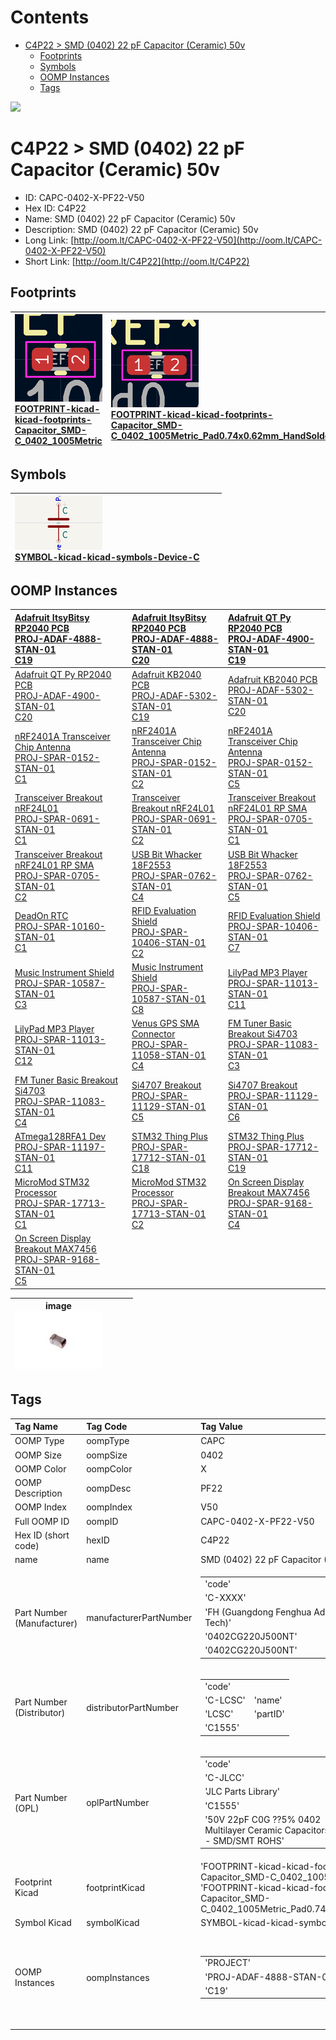 



Contents
========

* [C4P22 > SMD (0402) 22 pF Capacitor (Ceramic) 50v](#c4p22--smd-0402-22-pf-capacitor-ceramic-50v)
	* [Footprints](#footprints)
	* [Symbols](#symbols)
	* [OOMP Instances](#oomp-instances)
	* [Tags](#tags)
  
![][im]
# C4P22 > SMD (0402) 22 pF Capacitor (Ceramic) 50v

- ID: CAPC-0402-X-PF22-V50
- Hex ID: C4P22
- Name: SMD (0402) 22 pF Capacitor (Ceramic) 50v
- Description: SMD (0402) 22 pF Capacitor (Ceramic) 50v
- Long Link: [http://oom.lt/CAPC-0402-X-PF22-V50](http://oom.lt/CAPC-0402-X-PF22-V50)
- Short Link: [http://oom.lt/C4P22](http://oom.lt/C4P22)

## Footprints
  

|[![](https://raw.githubusercontent.com/oomlout/oomlout_OOMP_eda_V2/main/FOOTPRINT/kicad/kicad-footprints/Capacitor_SMD/C_0402_1005Metric/image_140.png)<br>FOOTPRINT-kicad-kicad-footprints-Capacitor_SMD-C_0402_1005Metric](https://github.com/oomlout/oomlout_OOMP_eda_V2/tree/main/FOOTPRINT/kicad/kicad-footprints/Capacitor_SMD/C_0402_1005Metric/)|[![](https://raw.githubusercontent.com/oomlout/oomlout_OOMP_eda_V2/main/FOOTPRINT/kicad/kicad-footprints/Capacitor_SMD/C_0402_1005Metric_Pad0.74x0.62mm_HandSolder/image_140.png)<br>FOOTPRINT-kicad-kicad-footprints-Capacitor_SMD-C_0402_1005Metric_Pad0.74x0.62mm_HandSolder](https://github.com/oomlout/oomlout_OOMP_eda_V2/tree/main/FOOTPRINT/kicad/kicad-footprints/Capacitor_SMD/C_0402_1005Metric_Pad0.74x0.62mm_HandSolder/)||
| :--- | :--- | :--- |

## Symbols
  

|[![](https://raw.githubusercontent.com/oomlout/oomlout_OOMP_eda_V2/main/SYMBOL/kicad/kicad-symbols/Device/C/image_140.png)<br>SYMBOL-kicad-kicad-symbols-Device-C](https://github.com/oomlout/oomlout_OOMP_eda_V2/tree/main/SYMBOL/kicad/kicad-symbols/Device/C/)|||
| :--- | :--- | :--- |

## OOMP Instances
  

|[Adafruit ItsyBitsy RP2040 PCB<br>PROJ-ADAF-4888-STAN-01<br>C19](https://github.com/oomlout/oomlout_OOMP_projects_V2/tree/main/PROJ/ADAF/4888/STAN/01/)|[Adafruit ItsyBitsy RP2040 PCB<br>PROJ-ADAF-4888-STAN-01<br>C20](https://github.com/oomlout/oomlout_OOMP_projects_V2/tree/main/PROJ/ADAF/4888/STAN/01/)|[Adafruit QT Py RP2040 PCB<br>PROJ-ADAF-4900-STAN-01<br>C19](https://github.com/oomlout/oomlout_OOMP_projects_V2/tree/main/PROJ/ADAF/4900/STAN/01/)|
| :--- | :--- | :--- |
|[Adafruit QT Py RP2040 PCB<br>PROJ-ADAF-4900-STAN-01<br>C20](https://github.com/oomlout/oomlout_OOMP_projects_V2/tree/main/PROJ/ADAF/4900/STAN/01/)|[Adafruit KB2040 PCB<br>PROJ-ADAF-5302-STAN-01<br>C19](https://github.com/oomlout/oomlout_OOMP_projects_V2/tree/main/PROJ/ADAF/5302/STAN/01/)|[Adafruit KB2040 PCB<br>PROJ-ADAF-5302-STAN-01<br>C20](https://github.com/oomlout/oomlout_OOMP_projects_V2/tree/main/PROJ/ADAF/5302/STAN/01/)|
|[nRF2401A Transceiver Chip Antenna<br>PROJ-SPAR-0152-STAN-01<br>C1](https://github.com/oomlout/oomlout_OOMP_projects_V2/tree/main/PROJ/SPAR/0152/STAN/01/)|[nRF2401A Transceiver Chip Antenna<br>PROJ-SPAR-0152-STAN-01<br>C2](https://github.com/oomlout/oomlout_OOMP_projects_V2/tree/main/PROJ/SPAR/0152/STAN/01/)|[nRF2401A Transceiver Chip Antenna<br>PROJ-SPAR-0152-STAN-01<br>C5](https://github.com/oomlout/oomlout_OOMP_projects_V2/tree/main/PROJ/SPAR/0152/STAN/01/)|
|[Transceiver Breakout nRF24L01<br>PROJ-SPAR-0691-STAN-01<br>C1](https://github.com/oomlout/oomlout_OOMP_projects_V2/tree/main/PROJ/SPAR/0691/STAN/01/)|[Transceiver Breakout nRF24L01<br>PROJ-SPAR-0691-STAN-01<br>C2](https://github.com/oomlout/oomlout_OOMP_projects_V2/tree/main/PROJ/SPAR/0691/STAN/01/)|[Transceiver Breakout nRF24L01 RP SMA<br>PROJ-SPAR-0705-STAN-01<br>C1](https://github.com/oomlout/oomlout_OOMP_projects_V2/tree/main/PROJ/SPAR/0705/STAN/01/)|
|[Transceiver Breakout nRF24L01 RP SMA<br>PROJ-SPAR-0705-STAN-01<br>C2](https://github.com/oomlout/oomlout_OOMP_projects_V2/tree/main/PROJ/SPAR/0705/STAN/01/)|[USB Bit Whacker 18F2553<br>PROJ-SPAR-0762-STAN-01<br>C4](https://github.com/oomlout/oomlout_OOMP_projects_V2/tree/main/PROJ/SPAR/0762/STAN/01/)|[USB Bit Whacker 18F2553<br>PROJ-SPAR-0762-STAN-01<br>C5](https://github.com/oomlout/oomlout_OOMP_projects_V2/tree/main/PROJ/SPAR/0762/STAN/01/)|
|[DeadOn RTC<br>PROJ-SPAR-10160-STAN-01<br>C1](https://github.com/oomlout/oomlout_OOMP_projects_V2/tree/main/PROJ/SPAR/10160/STAN/01/)|[RFID Evaluation Shield<br>PROJ-SPAR-10406-STAN-01<br>C2](https://github.com/oomlout/oomlout_OOMP_projects_V2/tree/main/PROJ/SPAR/10406/STAN/01/)|[RFID Evaluation Shield<br>PROJ-SPAR-10406-STAN-01<br>C7](https://github.com/oomlout/oomlout_OOMP_projects_V2/tree/main/PROJ/SPAR/10406/STAN/01/)|
|[Music Instrument Shield<br>PROJ-SPAR-10587-STAN-01<br>C3](https://github.com/oomlout/oomlout_OOMP_projects_V2/tree/main/PROJ/SPAR/10587/STAN/01/)|[Music Instrument Shield<br>PROJ-SPAR-10587-STAN-01<br>C8](https://github.com/oomlout/oomlout_OOMP_projects_V2/tree/main/PROJ/SPAR/10587/STAN/01/)|[LilyPad MP3 Player<br>PROJ-SPAR-11013-STAN-01<br>C11](https://github.com/oomlout/oomlout_OOMP_projects_V2/tree/main/PROJ/SPAR/11013/STAN/01/)|
|[LilyPad MP3 Player<br>PROJ-SPAR-11013-STAN-01<br>C12](https://github.com/oomlout/oomlout_OOMP_projects_V2/tree/main/PROJ/SPAR/11013/STAN/01/)|[Venus GPS SMA Connector<br>PROJ-SPAR-11058-STAN-01<br>C4](https://github.com/oomlout/oomlout_OOMP_projects_V2/tree/main/PROJ/SPAR/11058/STAN/01/)|[FM Tuner Basic Breakout Si4703<br>PROJ-SPAR-11083-STAN-01<br>C3](https://github.com/oomlout/oomlout_OOMP_projects_V2/tree/main/PROJ/SPAR/11083/STAN/01/)|
|[FM Tuner Basic Breakout Si4703<br>PROJ-SPAR-11083-STAN-01<br>C4](https://github.com/oomlout/oomlout_OOMP_projects_V2/tree/main/PROJ/SPAR/11083/STAN/01/)|[Si4707 Breakout<br>PROJ-SPAR-11129-STAN-01<br>C5](https://github.com/oomlout/oomlout_OOMP_projects_V2/tree/main/PROJ/SPAR/11129/STAN/01/)|[Si4707 Breakout<br>PROJ-SPAR-11129-STAN-01<br>C6](https://github.com/oomlout/oomlout_OOMP_projects_V2/tree/main/PROJ/SPAR/11129/STAN/01/)|
|[ATmega128RFA1 Dev<br>PROJ-SPAR-11197-STAN-01<br>C11](https://github.com/oomlout/oomlout_OOMP_projects_V2/tree/main/PROJ/SPAR/11197/STAN/01/)|[STM32 Thing Plus<br>PROJ-SPAR-17712-STAN-01<br>C18](https://github.com/oomlout/oomlout_OOMP_projects_V2/tree/main/PROJ/SPAR/17712/STAN/01/)|[STM32 Thing Plus<br>PROJ-SPAR-17712-STAN-01<br>C19](https://github.com/oomlout/oomlout_OOMP_projects_V2/tree/main/PROJ/SPAR/17712/STAN/01/)|
|[MicroMod STM32 Processor<br>PROJ-SPAR-17713-STAN-01<br>C1](https://github.com/oomlout/oomlout_OOMP_projects_V2/tree/main/PROJ/SPAR/17713/STAN/01/)|[MicroMod STM32 Processor<br>PROJ-SPAR-17713-STAN-01<br>C2](https://github.com/oomlout/oomlout_OOMP_projects_V2/tree/main/PROJ/SPAR/17713/STAN/01/)|[On Screen Display Breakout MAX7456<br>PROJ-SPAR-9168-STAN-01<br>C4](https://github.com/oomlout/oomlout_OOMP_projects_V2/tree/main/PROJ/SPAR/9168/STAN/01/)|
|[On Screen Display Breakout MAX7456<br>PROJ-SPAR-9168-STAN-01<br>C5](https://github.com/oomlout/oomlout_OOMP_projects_V2/tree/main/PROJ/SPAR/9168/STAN/01/)|||
  

|image<br>[![](https://raw.githubusercontent.com/oomlout/oomlout_OOMP_parts_V2/main/CAPC/0402/X/PF22/V50/image_140.jpg)](https://github.com/oomlout/oomlout_OOMP_parts_V2/tree/main/CAPC/0402/X/PF22/V50/image.jpg)||||
| :---: | :---: | :---: | :---: |

## Tags
  

|Tag Name|Tag Code|Tag Value|
| :--- | :--- | :--- |
|OOMP Type|oompType|CAPC|
|OOMP Size|oompSize|0402|
|OOMP Color|oompColor|X|
|OOMP Description|oompDesc|PF22|
|OOMP Index|oompIndex|V50|
|Full OOMP ID|oompID|CAPC-0402-X-PF22-V50|
|Hex ID (short code)|hexID|C4P22|
|name|name|SMD (0402) 22 pF Capacitor (Ceramic) 50v|
|Part Number (Manufacturer)|manufacturerPartNumber|<table><tr><td>'code'</td></tr><tr><td> 'C-XXXX'</td><td> 'name'</td></tr><tr><td> 'FH (Guangdong Fenghua Advanced Tech)'</td><td> 'partID'</td></tr><tr><td> '0402CG220J500NT'</td><td> 'partName'</td></tr><tr><td> '0402CG220J500NT'</td></tr></table>|
|Part Number (Distributor)|distributorPartNumber|<table><tr><td>'code'</td></tr><tr><td> 'C-LCSC'</td><td> 'name'</td></tr><tr><td> 'LCSC'</td><td> 'partID'</td></tr><tr><td> 'C1555'</td></tr></table>|
|Part Number (OPL)|oplPartNumber|<table><tr><td>'code'</td></tr><tr><td> 'C-JLCC'</td><td> 'name'</td></tr><tr><td> 'JLC Parts Library'</td><td> 'partID'</td></tr><tr><td> 'C1555'</td><td> 'partName'</td></tr><tr><td> '50V 22pF C0G ??5% 0402  Multilayer Ceramic Capacitors MLCC - SMD/SMT ROHS'</td></tr></table>|
|Footprint Kicad|footprintKicad|'FOOTPRINT-kicad-kicad-footprints-Capacitor_SMD-C_0402_1005Metric', 'FOOTPRINT-kicad-kicad-footprints-Capacitor_SMD-C_0402_1005Metric_Pad0.74x0.62mm_HandSolder'|
|Symbol Kicad|symbolKicad|SYMBOL-kicad-kicad-symbols-Device-C|
|OOMP Instances|oompInstances|<table><tr><td>'PROJECT'</td></tr><tr><td> 'PROJ-ADAF-4888-STAN-01'</td><td> 'ID'</td></tr><tr><td> 'C19'</td></tr></table></td><td> <table><tr><td>'PROJECT'</td></tr><tr><td> 'PROJ-ADAF-4888-STAN-01'</td><td> 'ID'</td></tr><tr><td> 'C20'</td></tr></table></td><td> <table><tr><td>'PROJECT'</td></tr><tr><td> 'PROJ-ADAF-4900-STAN-01'</td><td> 'ID'</td></tr><tr><td> 'C19'</td></tr></table></td><td> <table><tr><td>'PROJECT'</td></tr><tr><td> 'PROJ-ADAF-4900-STAN-01'</td><td> 'ID'</td></tr><tr><td> 'C20'</td></tr></table></td><td> <table><tr><td>'PROJECT'</td></tr><tr><td> 'PROJ-ADAF-5302-STAN-01'</td><td> 'ID'</td></tr><tr><td> 'C19'</td></tr></table></td><td> <table><tr><td>'PROJECT'</td></tr><tr><td> 'PROJ-ADAF-5302-STAN-01'</td><td> 'ID'</td></tr><tr><td> 'C20'</td></tr></table></td><td> <table><tr><td>'PROJECT'</td></tr><tr><td> 'PROJ-SPAR-0152-STAN-01'</td><td> 'ID'</td></tr><tr><td> 'C1'</td></tr></table></td><td> <table><tr><td>'PROJECT'</td></tr><tr><td> 'PROJ-SPAR-0152-STAN-01'</td><td> 'ID'</td></tr><tr><td> 'C2'</td></tr></table></td><td> <table><tr><td>'PROJECT'</td></tr><tr><td> 'PROJ-SPAR-0152-STAN-01'</td><td> 'ID'</td></tr><tr><td> 'C5'</td></tr></table></td><td> <table><tr><td>'PROJECT'</td></tr><tr><td> 'PROJ-SPAR-0691-STAN-01'</td><td> 'ID'</td></tr><tr><td> 'C1'</td></tr></table></td><td> <table><tr><td>'PROJECT'</td></tr><tr><td> 'PROJ-SPAR-0691-STAN-01'</td><td> 'ID'</td></tr><tr><td> 'C2'</td></tr></table></td><td> <table><tr><td>'PROJECT'</td></tr><tr><td> 'PROJ-SPAR-0705-STAN-01'</td><td> 'ID'</td></tr><tr><td> 'C1'</td></tr></table></td><td> <table><tr><td>'PROJECT'</td></tr><tr><td> 'PROJ-SPAR-0705-STAN-01'</td><td> 'ID'</td></tr><tr><td> 'C2'</td></tr></table></td><td> <table><tr><td>'PROJECT'</td></tr><tr><td> 'PROJ-SPAR-0762-STAN-01'</td><td> 'ID'</td></tr><tr><td> 'C4'</td></tr></table></td><td> <table><tr><td>'PROJECT'</td></tr><tr><td> 'PROJ-SPAR-0762-STAN-01'</td><td> 'ID'</td></tr><tr><td> 'C5'</td></tr></table></td><td> <table><tr><td>'PROJECT'</td></tr><tr><td> 'PROJ-SPAR-10160-STAN-01'</td><td> 'ID'</td></tr><tr><td> 'C1'</td></tr></table></td><td> <table><tr><td>'PROJECT'</td></tr><tr><td> 'PROJ-SPAR-10406-STAN-01'</td><td> 'ID'</td></tr><tr><td> 'C2'</td></tr></table></td><td> <table><tr><td>'PROJECT'</td></tr><tr><td> 'PROJ-SPAR-10406-STAN-01'</td><td> 'ID'</td></tr><tr><td> 'C7'</td></tr></table></td><td> <table><tr><td>'PROJECT'</td></tr><tr><td> 'PROJ-SPAR-10587-STAN-01'</td><td> 'ID'</td></tr><tr><td> 'C3'</td></tr></table></td><td> <table><tr><td>'PROJECT'</td></tr><tr><td> 'PROJ-SPAR-10587-STAN-01'</td><td> 'ID'</td></tr><tr><td> 'C8'</td></tr></table></td><td> <table><tr><td>'PROJECT'</td></tr><tr><td> 'PROJ-SPAR-11013-STAN-01'</td><td> 'ID'</td></tr><tr><td> 'C11'</td></tr></table></td><td> <table><tr><td>'PROJECT'</td></tr><tr><td> 'PROJ-SPAR-11013-STAN-01'</td><td> 'ID'</td></tr><tr><td> 'C12'</td></tr></table></td><td> <table><tr><td>'PROJECT'</td></tr><tr><td> 'PROJ-SPAR-11058-STAN-01'</td><td> 'ID'</td></tr><tr><td> 'C4'</td></tr></table></td><td> <table><tr><td>'PROJECT'</td></tr><tr><td> 'PROJ-SPAR-11083-STAN-01'</td><td> 'ID'</td></tr><tr><td> 'C3'</td></tr></table></td><td> <table><tr><td>'PROJECT'</td></tr><tr><td> 'PROJ-SPAR-11083-STAN-01'</td><td> 'ID'</td></tr><tr><td> 'C4'</td></tr></table></td><td> <table><tr><td>'PROJECT'</td></tr><tr><td> 'PROJ-SPAR-11129-STAN-01'</td><td> 'ID'</td></tr><tr><td> 'C5'</td></tr></table></td><td> <table><tr><td>'PROJECT'</td></tr><tr><td> 'PROJ-SPAR-11129-STAN-01'</td><td> 'ID'</td></tr><tr><td> 'C6'</td></tr></table></td><td> <table><tr><td>'PROJECT'</td></tr><tr><td> 'PROJ-SPAR-11197-STAN-01'</td><td> 'ID'</td></tr><tr><td> 'C11'</td></tr></table></td><td> <table><tr><td>'PROJECT'</td></tr><tr><td> 'PROJ-SPAR-17712-STAN-01'</td><td> 'ID'</td></tr><tr><td> 'C18'</td></tr></table></td><td> <table><tr><td>'PROJECT'</td></tr><tr><td> 'PROJ-SPAR-17712-STAN-01'</td><td> 'ID'</td></tr><tr><td> 'C19'</td></tr></table></td><td> <table><tr><td>'PROJECT'</td></tr><tr><td> 'PROJ-SPAR-17713-STAN-01'</td><td> 'ID'</td></tr><tr><td> 'C1'</td></tr></table></td><td> <table><tr><td>'PROJECT'</td></tr><tr><td> 'PROJ-SPAR-17713-STAN-01'</td><td> 'ID'</td></tr><tr><td> 'C2'</td></tr></table></td><td> <table><tr><td>'PROJECT'</td></tr><tr><td> 'PROJ-SPAR-9168-STAN-01'</td><td> 'ID'</td></tr><tr><td> 'C4'</td></tr></table></td><td> <table><tr><td>'PROJECT'</td></tr><tr><td> 'PROJ-SPAR-9168-STAN-01'</td><td> 'ID'</td></tr><tr><td> 'C5'</td></tr></table>|
||||



[im]: image_450.jpg
